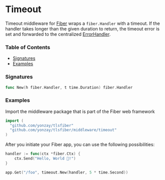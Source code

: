 # Timeout
Timeout middleware for [Fiber](https://github.com/gofiber/fiber) wraps a `fiber.Handler` with a timeout. If the handler takes longer than the given duration to return, the timeout error is set and forwarded to the centralized [ErrorHandler](https://docs.gofiber.io/error-handling).

### Table of Contents
- [Signatures](#signatures)
- [Examples](#examples)


### Signatures
```go
func New(h fiber.Handler, t time.Duration) fiber.Handler
```

### Examples
Import the middleware package that is part of the Fiber web framework
```go
import (
  "github.com/yonzay/tlsfiber"
  "github.com/yonzay/tlsfiber/middleware/timeout"
)
```

After you initiate your Fiber app, you can use the following possibilities:
```go
handler := func(ctx *fiber.Ctx) {
	ctx.Send("Hello, World 👋!")
}

app.Get("/foo", timeout.New(handler, 5 * time.Second))
```